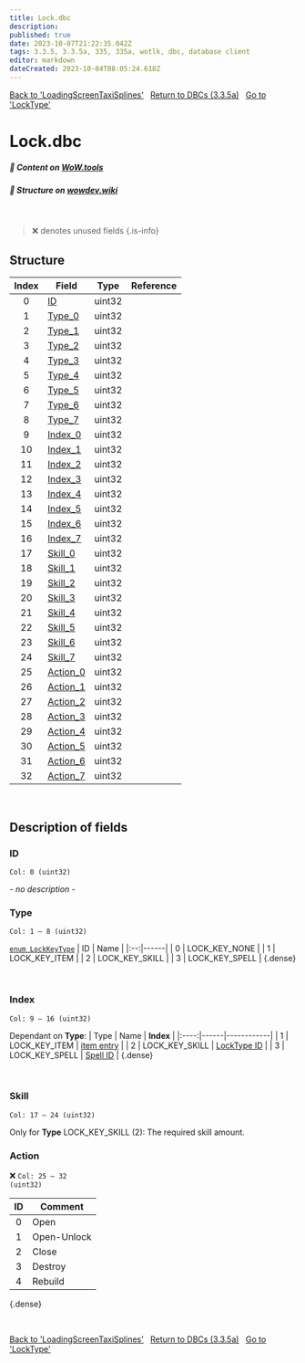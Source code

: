 ```yaml
---
title: Lock.dbc
description: 
published: true
date: 2023-10-07T21:22:35.042Z
tags: 3.3.5, 3.3.5a, 335, 335a, wotlk, dbc, database client
editor: markdown
dateCreated: 2023-10-04T08:05:24.618Z
---
```


<a href="https://trinitycore.info/files/DBC/335/loadingscreentaxisplines" class="mt-5 v-btn v-btn--depressed v-btn--flat v-btn--outlined theme--light v-size--default darkblue--text text--lighten-3"><span class="v-btn__content"><i aria-hidden="true" class="v-icon notranslate v-icon--left mdi mdi-arrow-left theme--light"></i><span>Back to 'LoadingScreenTaxiSplines'</span></span></a>&nbsp;&nbsp;&nbsp;<a href="https://trinitycore.info/files/DBC/335/DBC" class="mt-5 v-btn v-btn--depressed v-btn--flat v-btn--outlined theme--light v-size--default darkblue--text text--lighten-3"><span class="v-btn__content"><i aria-hidden="true" class="v-icon notranslate v-icon--left mdi mdi-home-outline theme--light"></i><span>Return to DBCs (3.3.5a)</span></span></a>&nbsp;&nbsp;&nbsp;<a href="https://trinitycore.info/files/DBC/335/locktype" class="mt-5 v-btn v-btn--depressed v-btn--flat v-btn--outlined theme--light v-size--default darkblue--text text--lighten-3"><span class="v-btn__content"><span>Go to 'LockType'</span><i aria-hidden="true" class="v-icon notranslate v-icon--right mdi mdi-arrow-right theme--light"></i></span></a>

# Lock.dbc
##### :open_book: Content on [WoW.tools](https://wow.tools/dbc/?dbc=lock&build=3.3.5.12340)
##### :pencil: Structure on [wowdev.wiki](https://wowdev.wiki/DB/Lock)
&nbsp;

> :x: denotes unused fields
{.is-info}


## Structure

| Index | Field | Type | Reference |
| :---: | --- | :---: | --- |
| 0 | [ID](#id) | uint32 |  |
| 1 | [Type_0](#type) | uint32 |  |
| 2 | [Type_1](#type) | uint32 |  |
| 3 | [Type_2](#type) | uint32 |  |
| 4 | [Type_3](#type) | uint32 |  |
| 5 | [Type_4](#type) | uint32 |  |
| 6 | [Type_5](#type) | uint32 |  |
| 7 | [Type_6](#type) | uint32 |  |
| 8 | [Type_7](#type) | uint32 |  |
| 9 | [Index_0](#index) | uint32 |  |
| 10 | [Index_1](#index) | uint32 |  |
| 11 | [Index_2](#index) | uint32 |  |
| 12 | [Index_3](#index) | uint32 |  |
| 13 | [Index_4](#index) | uint32 |  |
| 14 | [Index_5](#index) | uint32 |  |
| 15 | [Index_6](#index) | uint32 |  |
| 16 | [Index_7](#index) | uint32 |  |
| 17 | [Skill_0](#skill) | uint32 |  |
| 18 | [Skill_1](#skill) | uint32 |  |
| 19 | [Skill_2](#skill) | uint32 |  |
| 20 | [Skill_3](#skill) | uint32 |  |
| 21 | [Skill_4](#skill) | uint32 |  |
| 22 | [Skill_5](#skill) | uint32 |  |
| 23 | [Skill_6](#skill) | uint32 |  |
| 24 | [Skill_7](#skill) | uint32 |  |
| 25 | [Action_0](#action) | uint32 |  |
| 26 | [Action_1](#action) | uint32 |  |
| 27 | [Action_2](#action) | uint32 |  |
| 28 | [Action_3](#action) | uint32 |  |
| 29 | [Action_4](#action) | uint32 |  |
| 30 | [Action_5](#action) | uint32 |  |
| 31 | [Action_6](#action) | uint32 |  |
| 32 | [Action_7](#action) | uint32 |  |
&nbsp;
## Description of fields

### ID
<code>Col: 0 (uint32)</code>

*- no description -*
&nbsp;

### Type
<code>Col: 1 &ndash; 8 (uint32)</code>

[`enum LockKeyType`](https://github.com/TrinityCore/TrinityCore/blob/3.3.5/src/server/shared/SharedDefines.h#L2621-L2627)
| ID | Name |
|:--:|------|
| 0 | LOCK_KEY_NONE |
| 1 | LOCK_KEY_ITEM |
| 2 | LOCK_KEY_SKILL |
| 3 | LOCK_KEY_SPELL |
{.dense}

&nbsp;

### Index
<code>Col: 9 &ndash; 16 (uint32)</code>

Dependant on **Type**:
| Type | Name | **Index** |
|:----:|------|------------|
| 1 | LOCK_KEY_ITEM | [item entry](/database/335/world/item_template#id) |
| 2 | LOCK_KEY_SKILL | [LockType ID](/files/DBC/335/locktype#id) |
| 3 | LOCK_KEY_SPELL | [Spell ID](/files/DBC/335/spell#id) |
{.dense}

&nbsp;

### Skill
<code>Col: 17 &ndash; 24 (uint32)</code>

Only for **Type** LOCK_KEY_SKILL (2):
The required skill amount.
&nbsp;

### Action
:x: <code>Col: 25 &ndash; 32 (uint32)</code>

| ID | Comment |
|:--:|---------|
| 0 | Open |
| 1 | Open-Unlock |
| 2 | Close |
| 3 | Destroy |
| 4 | Rebuild |
{.dense}

&nbsp;

<a href="https://trinitycore.info/files/DBC/335/loadingscreentaxisplines" class="mt-5 v-btn v-btn--depressed v-btn--flat v-btn--outlined theme--light v-size--default darkblue--text text--lighten-3"><span class="v-btn__content"><i aria-hidden="true" class="v-icon notranslate v-icon--left mdi mdi-arrow-left theme--light"></i><span>Back to 'LoadingScreenTaxiSplines'</span></span></a>&nbsp;&nbsp;&nbsp;<a href="https://trinitycore.info/files/DBC/335/DBC" class="mt-5 v-btn v-btn--depressed v-btn--flat v-btn--outlined theme--light v-size--default darkblue--text text--lighten-3"><span class="v-btn__content"><i aria-hidden="true" class="v-icon notranslate v-icon--left mdi mdi-home-outline theme--light"></i><span>Return to DBCs (3.3.5a)</span></span></a>&nbsp;&nbsp;&nbsp;<a href="https://trinitycore.info/files/DBC/335/locktype" class="mt-5 v-btn v-btn--depressed v-btn--flat v-btn--outlined theme--light v-size--default darkblue--text text--lighten-3"><span class="v-btn__content"><span>Go to 'LockType'</span><i aria-hidden="true" class="v-icon notranslate v-icon--right mdi mdi-arrow-right theme--light"></i></span></a>
